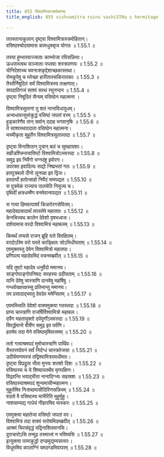 ```yaml
---
title: 055 विश्वामित्रास्त्रमोक्षणम्
title_english: 055 vishvamitra ruins vashiSTHa s hermitage

---
```


<div class="audioEmbed"  caption="श्रीराम-हरिसीताराममूर्ति-घनपाठिभ्यां वचनम्" src="https://archive.org/download/Ramayana-recitation-Sriram-harisItArAmamUrti-Ghanapaati-v2/Kanda_1/Kanda_1_BK-055-Vishra_Mithrena_Stramokshnam.mp3"></div>

ततस्तानाकुलान् दृष्ट्वा विश्वामित्रास्त्रमोहितान्।  
वसिष्ठश्चोदयामास कामधुक्सृज योगतः ॥ 1.55.1 ॥   

तस्या हुम्भारवाज्जाताः काम्भोजा रविसन्निभाः।  
ऊधसस्त्वथ सञ्जाताः पप्लवाः शस्त्रपाणयः ॥ 1.55.2 ॥   
योनिदेशाच्च यवनाःशकृद्देशाच्छकास्तथा।  
रोमकूपेषु च म्लेच्छा हारीतास्सकिरातकाः ॥ 1.55.3 ॥   
तैस्तैर्निषूदितं सर्वं विश्वामित्रस्य तत्क्षणात्।  
सपदातिगजं साश्वं सरथं रघुनन्दन ॥ 1.55.4 ॥   
दृष्ट्वा निषूदितं सैन्यम् वसिष्ठेन महात्मना ।  

विश्वामित्रसुतानां तु शतं नानाविधायुधम्।  
अभ्यधावत्सुसंक्रुद्धं वसिष्ठं जपतां वरम् ॥ 1.55.5 ॥   
हुङ्कारेणैव तान् सर्वान् ददाह भगवानृषिः ॥ 1.55.6 ॥   
ते साश्वरथपादाता वसिष्ठेन महात्मना।  
भस्मीकृता मुहूर्तेन विश्वामित्रसुतास्तदा ॥ 1.55.7 ॥   

दृष्ट्वा विनाशितान् पुत्रान् बलं च सुमहायशाः।  
सव्रीडश्चिन्तयाविष्टो विश्वामित्रोऽभवत्तदा ॥ 1.55.8 ॥   
समुद्र इव निर्वेगो भग्नदंष्ट्र इवोरगः।  
उपरक्त इवादित्यः सद्यो निष्प्रभतां गतः ॥ 1.55.9 ॥   
हतपुत्रबलो दीनो लूनपक्ष इव द्विजः।  
हतदर्प्पो हतोत्साहो निर्वेदं समपद्यत ॥ 1.55.10 ॥   
स पुत्रमेकं राज्याय पालयेति नियुज्य च।  
पृथिवीं क्षत्रधर्म्मेण वनमेवान्वपद्यत ॥ 1.55.11 ॥   

स गत्वा हिमवत्पार्श्वं किन्नरोरगसेवितम्।  
महादेवप्रसादार्थं तपस्तेपे महातपाः ॥ 1.55.12 ॥   
केनचित्त्वथ कालेन देवेशो वृषभध्वजः।  
दर्शयामास वरदो विश्वामित्रं महाबलम् ॥ 1.55.13 ॥   

किमर्थं तप्यसे राजन् ब्रूहि यत्ते विवक्षितम्।  
वरदोऽस्मि वरो यस्ते काङ्क्षितः सोऽभिधीयताम् ॥ 1.55.14 ॥   
एवमुक्तस्तु देवेन विश्वामित्रो महातपाः।  
प्रणिपत्य महादेवमिदं वचनमब्रवीत् ॥ 1.55.15 ॥   

यदि तुष्टो महादेव धनुर्वेदो ममानघ।  
साङ्गोपाङ्गोपनिषदः सरहस्यः प्रदीयताम् ॥ 1.55.16 ॥   
यानि देवेषु चास्त्राणि दानवेषु महर्षिषु ।  
गन्धर्वयक्षरक्षस्सु प्रतिभान्तु ममानघ।  
तव प्रसादाद्भवतु देवदेव ममेप्सितम् ॥ 1.55.17 ॥   

एवमस्त्विति देवेशो वाक्यमुक्त्वा गतस्तदा ॥ 1.55.18 ॥   
प्राप्य चास्त्राणि राजर्षिर्विश्वामित्रो महाबलः।  
दर्पेण महतायुक्तो दर्पपूर्णोऽभवत्तदा ॥ 1.55.19 ॥   
विवर्द्धमानो वीर्येण समुद्र इव पर्वणि।  
हतमेव तदा मेने वसिष्ठमृषिसत्तमम् ॥ 1.55.20 ॥   

ततो गत्वाश्रमपदं मुमोचास्त्राणि पार्थिवः।  
यैस्तत्तपोवनं सर्वं निर्दग्धं चास्त्रतेजसा ॥ 1.55.21 ॥   
उदीर्यमाणमस्त्रं तद्विश्वामित्रस्यधीमतः।  
दृष्ट्वा विप्रद्रुता भीता मुनयः शतशो दिशः ॥ 1.55.22 ॥   
वसिष्ठस्य च ये शिष्यास्तथैव मृगपक्षिणः।  
विद्रवन्ति भयाद्भीता नानादिग्भ्यः सहस्रशः ॥ 1.55.23 ॥   
वसिष्ठस्याश्रमपदं शून्यमासीन्महात्मनः।  
मुहूर्तमिव निःशब्दमासीदिरिणसन्निभम् ॥ 1.55.24 ॥   
वदतो वै वसिष्ठस्य माभैरिति मुहुर्मुहुः।  
नाशयाम्यद्य गाधेयं नीहारमिव भास्करः ॥ 1.55.25 ॥   

एवमुक्त्वा महातेजा वसिष्ठो जपतां वरः।  
विश्वामित्रं तदा वाक्यं सरोषमिदमब्रवीत् ॥ 1.55.26 ॥   
आश्रमं चिरसंवृद्धं यद्विनाशितवानसि।  
दुराचारोऽसि तन्मूढ तस्मात्त्वं न भविष्यसि ॥ 1.55.27 ॥   
इत्युक्त्वा परमक्रुद्धो दण्डमुद्यम्यसत्वरः।  
विधूममिव कालाग्निं यमदण्डमिवापरम् ॥ 1.55.28 ॥   